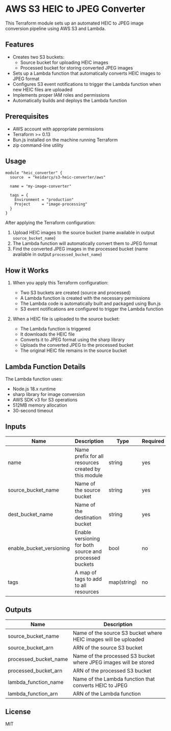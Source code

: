# AWS S3 HEIC to JPEG Converter

This Terraform module sets up an automated HEIC to JPEG image conversion pipeline using AWS S3 and Lambda.

## Features

- Creates two S3 buckets:
  - Source bucket for uploading HEIC images
  - Processed bucket for storing converted JPEG images
- Sets up a Lambda function that automatically converts HEIC images to JPEG format
- Configures S3 event notifications to trigger the Lambda function when new HEIC files are uploaded
- Implements proper IAM roles and permissions
- Automatically builds and deploys the Lambda function

## Prerequisites

- AWS account with appropriate permissions
- Terraform >= 0.13
- Bun.js installed on the machine running Terraform
- zip command-line utility

## Usage

```hcl
module "heic_converter" {
  source  = "keidarcy/s3-heic-converter/aws"

  name = "my-image-converter"

  tags = {
    Environment = "production"
    Project     = "image-processing"
  }
}
```

After applying the Terraform configuration:
1. Upload HEIC images to the source bucket (name available in output `source_bucket_name`)
2. The Lambda function will automatically convert them to JPEG format
3. Find the converted JPEG images in the processed bucket (name available in output `processed_bucket_name`)

## How it Works

1. When you apply this Terraform configuration:
   - Two S3 buckets are created (source and processed)
   - A Lambda function is created with the necessary permissions
   - The Lambda code is automatically built and packaged using Bun.js
   - S3 event notifications are configured to trigger the Lambda function

2. When a HEIC file is uploaded to the source bucket:
   - The Lambda function is triggered
   - It downloads the HEIC file
   - Converts it to JPEG format using the sharp library
   - Uploads the converted JPEG to the processed bucket
   - The original HEIC file remains in the source bucket

## Lambda Function Details

The Lambda function uses:
- Node.js 18.x runtime
- sharp library for image conversion
- AWS SDK v3 for S3 operations
- 512MB memory allocation
- 30-second timeout

## Inputs

| Name | Description | Type | Required |
|------|-------------|------|----------|
| name | Name prefix for all resources created by this module | string | yes |
| source_bucket_name | Name of the source bucket | string | yes |
| dest_bucket_name | Name of the destination bucket | string | yes |
| enable_bucket_versioning | Enable versioning for both source and processed buckets | bool | no |
| tags | A map of tags to add to all resources | map(string) | no |

## Outputs

| Name | Description |
|------|-------------|
| source_bucket_name | Name of the source S3 bucket where HEIC images will be uploaded |
| source_bucket_arn | ARN of the source S3 bucket |
| processed_bucket_name | Name of the processed S3 bucket where JPEG images will be stored |
| processed_bucket_arn | ARN of the processed S3 bucket |
| lambda_function_name | Name of the Lambda function that converts HEIC to JPEG |
| lambda_function_arn | ARN of the Lambda function |

## License

MIT


